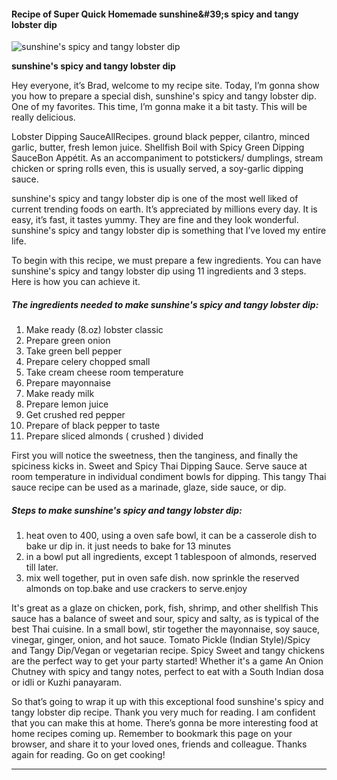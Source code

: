             

#### Recipe of Super Quick Homemade sunshine&amp;#39;s spicy and tangy lobster dip

![sunshine's spicy and tangy lobster dip](https://img-global.cpcdn.com/recipes/4565840753065984/751x532cq70/sunshines-spicy-and-tangy-lobster-dip-recipe-main-photo.jpg)

**sunshine's spicy and tangy lobster dip**

Hey everyone, it’s Brad, welcome to my recipe site. Today, I’m gonna show you how to prepare a special dish, sunshine's spicy and tangy lobster dip. One of my favorites. This time, I’m gonna make it a bit tasty. This will be really delicious.

Lobster Dipping SauceAllRecipes. ground black pepper, cilantro, minced garlic, butter, fresh lemon juice. Shellfish Boil with Spicy Green Dipping SauceBon Appétit. As an accompaniment to potstickers/ dumplings, stream chicken or spring rolls even, this is usually served, a soy-garlic dipping sauce.

sunshine's spicy and tangy lobster dip is one of the most well liked of current trending foods on earth. It’s appreciated by millions every day. It is easy, it’s fast, it tastes yummy. They are fine and they look wonderful. sunshine's spicy and tangy lobster dip is something that I’ve loved my entire life.

To begin with this recipe, we must prepare a few ingredients. You can have sunshine's spicy and tangy lobster dip using 11 ingredients and 3 steps. Here is how you can achieve it.

##### The ingredients needed to make sunshine's spicy and tangy lobster dip:

1.  Make ready (8.oz) lobster classic
2.  Prepare green onion
3.  Take green bell pepper
4.  Prepare celery chopped small
5.  Take cream cheese room temperature
6.  Prepare mayonnaise
7.  Make ready milk
8.  Prepare lemon juice
9.  Get crushed red pepper
10.  Prepare of black pepper to taste
11.  Prepare sliced almonds ( crushed ) divided

First you will notice the sweetness, then the tanginess, and finally the spiciness kicks in. Sweet and Spicy Thai Dipping Sauce. Serve sauce at room temperature in individual condiment bowls for dipping. This tangy Thai sauce recipe can be used as a marinade, glaze, side sauce, or dip.

##### Steps to make sunshine's spicy and tangy lobster dip:

1.  heat oven to 400, using a oven safe bowl, it can be a casserole dish to bake ur dip in. it just needs to bake for 13 minutes
2.  in a bowl put all ingredients, except 1 tablespoon of almonds, reserved till later.
3.  mix well together, put in oven safe dish. now sprinkle the reserved almonds on top.bake and use crackers to serve.enjoy

It's great as a glaze on chicken, pork, fish, shrimp, and other shellfish This sauce has a balance of sweet and sour, spicy and salty, as is typical of the best Thai cuisine. In a small bowl, stir together the mayonnaise, soy sauce, vinegar, ginger, onion, and hot sauce. Tomato Pickle (Indian Style)/Spicy and Tangy Dip/Vegan or vegetarian recipe. Spicy Sweet and tangy chickens are the perfect way to get your party started! Whether it's a game An Onion Chutney with spicy and tangy notes, perfect to eat with a South Indian dosa or idli or Kuzhi panayaram.

So that’s going to wrap it up with this exceptional food sunshine's spicy and tangy lobster dip recipe. Thank you very much for reading. I am confident that you can make this at home. There’s gonna be more interesting food at home recipes coming up. Remember to bookmark this page on your browser, and share it to your loved ones, friends and colleague. Thanks again for reading. Go on get cooking!

* * *